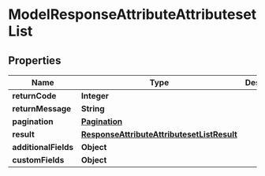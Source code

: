 

# ModelResponseAttributeAttributesetList

## Properties

Name | Type | Description | Notes
------------ | ------------- | ------------- | -------------
**returnCode** | **Integer** |  |  [optional]
**returnMessage** | **String** |  |  [optional]
**pagination** | [**Pagination**](Pagination.md) |  |  [optional]
**result** | [**ResponseAttributeAttributesetListResult**](ResponseAttributeAttributesetListResult.md) |  |  [optional]
**additionalFields** | **Object** |  |  [optional]
**customFields** | **Object** |  |  [optional]




